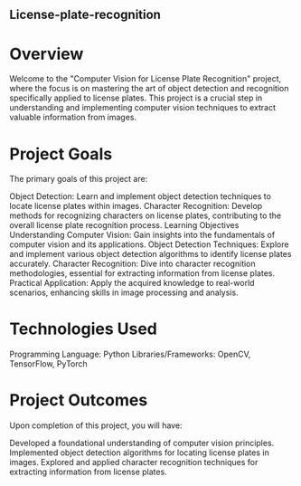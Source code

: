 ## License-plate-recognition
# Overview
Welcome to the "Computer Vision for License Plate Recognition" project, where the focus is on mastering the art of object detection and recognition specifically applied to license plates. This project is a crucial step in understanding and implementing computer vision techniques to extract valuable information from images.

# Project Goals
The primary goals of this project are:

Object Detection: Learn and implement object detection techniques to locate license plates within images.
Character Recognition: Develop methods for recognizing characters on license plates, contributing to the overall license plate recognition process.
Learning Objectives
Understanding Computer Vision: Gain insights into the fundamentals of computer vision and its applications.
Object Detection Techniques: Explore and implement various object detection algorithms to identify license plates accurately.
Character Recognition: Dive into character recognition methodologies, essential for extracting information from license plates.
Practical Application: Apply the acquired knowledge to real-world scenarios, enhancing skills in image processing and analysis.
# Technologies Used
Programming Language: Python
Libraries/Frameworks: OpenCV, TensorFlow, PyTorch
# Project Outcomes
Upon completion of this project, you will have:

Developed a foundational understanding of computer vision principles.
Implemented object detection algorithms for locating license plates in images.
Explored and applied character recognition techniques for extracting information from license plates.
